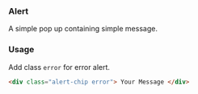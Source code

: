 ### Alert
A simple pop up containing simple message.

### Usage
Add class `error` for error alert.

```html
<div class="alert-chip error"> Your Message </div>
```
